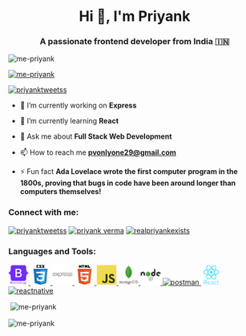 


<h1 align="center">Hi 👋, I'm Priyank</h1>
<h3 align="center">A passionate frontend developer from India 🇮🇳</h3>

<p align="left"> <img src="https://komarev.com/ghpvc/?username=me-priyank&label=Profile%20views&color=0e75b6&style=flat" alt="me-priyank" /> </p>

<p align="left"> <a href="https://github.com/ryo-ma/github-profile-trophy"><img src="https://github-profile-trophy.vercel.app/?username=me-priyank" alt="me-priyank" /></a> </p>

<p align="left"> <a href="https://twitter.com/priyanktweetss" target="blank"><img src="https://img.shields.io/twitter/follow/priyanktweetss?logo=twitter&style=for-the-badge" alt="priyanktweetss" /></a> </p>

- 🔭 I’m currently working on **Express**

- 🌱 I’m currently learning **React**

- 💬 Ask me about **Full Stack Web Development**

- 📫 How to reach me **pvonlyone29@gmail.com**

- ⚡ Fun fact **Ada Lovelace wrote the first computer program in the 1800s, proving that bugs in code have been around longer than computers themselves!**

<h3 align="left">Connect with me:</h3>
<p align="left">
<a href="https://twitter.com/priyanktweetss" target="blank"><img align="center" src="https://raw.githubusercontent.com/rahuldkjain/github-profile-readme-generator/master/src/images/icons/Social/twitter.svg" alt="priyanktweetss" height="30" width="40" /></a>
<a href="https://linkedin.com/in/priyank verma" target="blank"><img align="center" src="https://raw.githubusercontent.com/rahuldkjain/github-profile-readme-generator/master/src/images/icons/Social/linked-in-alt.svg" alt="priyank verma" height="30" width="40" /></a>
<a href="https://instagram.com/realpriyankexists" target="blank"><img align="center" src="https://raw.githubusercontent.com/rahuldkjain/github-profile-readme-generator/master/src/images/icons/Social/instagram.svg" alt="realpriyankexists" height="30" width="40" /></a>
</p>

<h3 align="left">Languages and Tools:</h3>
<p align="left"> <a href="https://getbootstrap.com" target="_blank" rel="noreferrer"> <img src="https://raw.githubusercontent.com/devicons/devicon/master/icons/bootstrap/bootstrap-plain-wordmark.svg" alt="bootstrap" width="40" height="40"/> </a> <a href="https://www.w3schools.com/css/" target="_blank" rel="noreferrer"> <img src="https://raw.githubusercontent.com/devicons/devicon/master/icons/css3/css3-original-wordmark.svg" alt="css3" width="40" height="40"/> </a> <a href="https://expressjs.com" target="_blank" rel="noreferrer"> <img src="https://raw.githubusercontent.com/devicons/devicon/master/icons/express/express-original-wordmark.svg" alt="express" width="40" height="40"/> </a> <a href="https://www.w3.org/html/" target="_blank" rel="noreferrer"> <img src="https://raw.githubusercontent.com/devicons/devicon/master/icons/html5/html5-original-wordmark.svg" alt="html5" width="40" height="40"/> </a> <a href="https://developer.mozilla.org/en-US/docs/Web/JavaScript" target="_blank" rel="noreferrer"> <img src="https://raw.githubusercontent.com/devicons/devicon/master/icons/javascript/javascript-original.svg" alt="javascript" width="40" height="40"/> </a> <a href="https://www.mongodb.com/" target="_blank" rel="noreferrer"> <img src="https://raw.githubusercontent.com/devicons/devicon/master/icons/mongodb/mongodb-original-wordmark.svg" alt="mongodb" width="40" height="40"/> </a> <a href="https://nodejs.org" target="_blank" rel="noreferrer"> <img src="https://raw.githubusercontent.com/devicons/devicon/master/icons/nodejs/nodejs-original-wordmark.svg" alt="nodejs" width="40" height="40"/> </a> <a href="https://postman.com" target="_blank" rel="noreferrer"> <img src="https://www.vectorlogo.zone/logos/getpostman/getpostman-icon.svg" alt="postman" width="40" height="40"/> </a> <a href="https://reactjs.org/" target="_blank" rel="noreferrer"> <img src="https://raw.githubusercontent.com/devicons/devicon/master/icons/react/react-original-wordmark.svg" alt="react" width="40" height="40"/> </a> <a href="https://reactnative.dev/" target="_blank" rel="noreferrer"> <img src="https://reactnative.dev/img/header_logo.svg" alt="reactnative" width="40" height="40"/> </a> </p>

<p>&nbsp;<img align="center" src="https://github-readme-stats.vercel.app/api?username=me-priyank&show_icons=true&locale=en" alt="me-priyank" /></p>

<p><img align="center" src="https://github-readme-streak-stats.herokuapp.com/?user=me-priyank&" alt="me-priyank" /></p>
